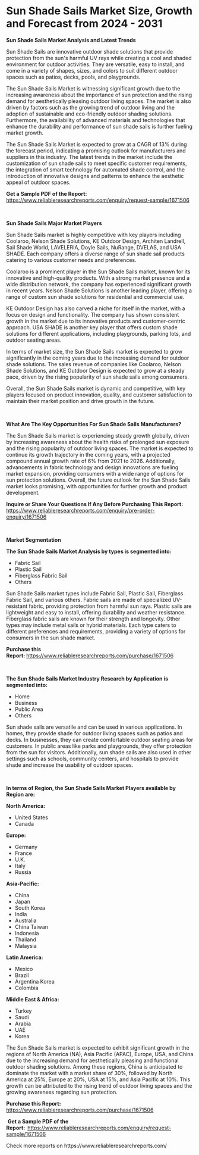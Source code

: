 <p><h1>Sun Shade Sails Market Size, Growth and Forecast from 2024 - 2031</h1></p><p><strong>Sun Shade Sails Market Analysis and Latest Trends</strong></p>
<p><p>Sun Shade Sails are innovative outdoor shade solutions that provide protection from the sun's harmful UV rays while creating a cool and shaded environment for outdoor activities. They are versatile, easy to install, and come in a variety of shapes, sizes, and colors to suit different outdoor spaces such as patios, decks, pools, and playgrounds.</p><p>The Sun Shade Sails Market is witnessing significant growth due to the increasing awareness about the importance of sun protection and the rising demand for aesthetically pleasing outdoor living spaces. The market is also driven by factors such as the growing trend of outdoor living and the adoption of sustainable and eco-friendly outdoor shading solutions. Furthermore, the availability of advanced materials and technologies that enhance the durability and performance of sun shade sails is further fueling market growth.</p><p>The Sun Shade Sails Market is expected to grow at a CAGR of 13% during the forecast period, indicating a promising outlook for manufacturers and suppliers in this industry. The latest trends in the market include the customization of sun shade sails to meet specific customer requirements, the integration of smart technology for automated shade control, and the introduction of innovative designs and patterns to enhance the aesthetic appeal of outdoor spaces.</p></p>
<p><strong>Get a Sample PDF of the Report:&nbsp;</strong> <a href="https://www.reliableresearchreports.com/enquiry/request-sample/1671506">https://www.reliableresearchreports.com/enquiry/request-sample/1671506</a></p>
<p>&nbsp;</p>
<p><strong>Sun Shade Sails Major Market Players</strong></p>
<p><p>Sun Shade Sails market is highly competitive with key players including Coolaroo, Nelson Shade Solutions, KE Outdoor Design, Architen Landrell, Sail Shade World, LAVELERIA, Doyle Sails, NuRange, DVELAS, and USA SHADE. Each company offers a diverse range of sun shade sail products catering to various customer needs and preferences.</p><p>Coolaroo is a prominent player in the Sun Shade Sails market, known for its innovative and high-quality products. With a strong market presence and a wide distribution network, the company has experienced significant growth in recent years. Nelson Shade Solutions is another leading player, offering a range of custom sun shade solutions for residential and commercial use.</p><p>KE Outdoor Design has also carved a niche for itself in the market, with a focus on design and functionality. The company has shown consistent growth in the market due to its innovative products and customer-centric approach. USA SHADE is another key player that offers custom shade solutions for different applications, including playgrounds, parking lots, and outdoor seating areas.</p><p>In terms of market size, the Sun Shade Sails market is expected to grow significantly in the coming years due to the increasing demand for outdoor shade solutions. The sales revenue of companies like Coolaroo, Nelson Shade Solutions, and KE Outdoor Design is expected to grow at a steady pace, driven by the rising popularity of sun shade sails among consumers.</p><p>Overall, the Sun Shade Sails market is dynamic and competitive, with key players focused on product innovation, quality, and customer satisfaction to maintain their market position and drive growth in the future.</p></p>
<p>&nbsp;</p>
<p><strong>What Are The Key Opportunities For Sun Shade Sails Manufacturers?</strong></p>
<p><p>The Sun Shade Sails market is experiencing steady growth globally, driven by increasing awareness about the health risks of prolonged sun exposure and the rising popularity of outdoor living spaces. The market is expected to continue its growth trajectory in the coming years, with a projected compound annual growth rate of 6% from 2021 to 2026. Additionally, advancements in fabric technology and design innovations are fueling market expansion, providing consumers with a wide range of options for sun protection solutions. Overall, the future outlook for the Sun Shade Sails market looks promising, with opportunities for further growth and product development.</p></p>
<p><strong>Inquire or Share Your Questions If Any Before Purchasing This Report:</strong> <a href="https://www.reliableresearchreports.com/enquiry/pre-order-enquiry/1671506">https://www.reliableresearchreports.com/enquiry/pre-order-enquiry/1671506</a></p>
<p>&nbsp;</p>
<p><strong>Market Segmentation</strong></p>
<p><strong>The Sun Shade Sails Market Analysis by types is segmented into:</strong></p>
<p><ul><li>Fabric Sail</li><li>Plastic Sail</li><li>Fiberglass Fabric Sail</li><li>Others</li></ul></p>
<p><p>Sun Shade Sails market types include Fabric Sail, Plastic Sail, Fiberglass Fabric Sail, and various others. Fabric sails are made of specialized UV-resistant fabric, providing protection from harmful sun rays. Plastic sails are lightweight and easy to install, offering durability and weather resistance. Fiberglass fabric sails are known for their strength and longevity. Other types may include metal sails or hybrid materials. Each type caters to different preferences and requirements, providing a variety of options for consumers in the sun shade market.</p></p>
<p><strong>Purchase this Report:&nbsp;</strong><a href="https://www.reliableresearchreports.com/purchase/1671506">https://www.reliableresearchreports.com/purchase/1671506</a></p>
<p>&nbsp;</p>
<p><strong>The Sun Shade Sails Market Industry Research by Application is segmented into:</strong></p>
<p><ul><li>Home</li><li>Business</li><li>Public Area</li><li>Others</li></ul></p>
<p><p>Sun shade sails are versatile and can be used in various applications. In homes, they provide shade for outdoor living spaces such as patios and decks. In businesses, they can create comfortable outdoor seating areas for customers. In public areas like parks and playgrounds, they offer protection from the sun for visitors. Additionally, sun shade sails are also used in other settings such as schools, community centers, and hospitals to provide shade and increase the usability of outdoor spaces.</p></p>
<p>&nbsp;</p>
<p><strong>In terms of Region, the Sun Shade Sails Market Players available by Region are:</strong></p>
<p>
    <p> <strong> North America: </strong>
        <ul>
            <li>United States</li>
            <li>Canada</li>
        </ul>
        </p> 
    <p> <strong> Europe: </strong>
        <ul>
            <li>Germany</li>
            <li>France</li>
            <li>U.K.</li>
            <li>Italy</li>
            <li>Russia</li>
        </ul>
        </p> 
    <p> <strong> Asia-Pacific: </strong>
        <ul>
            <li>China</li>
            <li>Japan</li>
            <li>South Korea</li>
            <li>India</li>
            <li>Australia</li>
            <li>China Taiwan</li>
            <li>Indonesia</li>
            <li>Thailand</li>
            <li>Malaysia</li>
        </ul>
        </p> 
    <p> <strong> Latin America: </strong>
        <ul>
            <li>Mexico</li>
            <li>Brazil</li>
            <li>Argentina Korea</li>
            <li>Colombia</li>
        </ul>
        </p> 
    <p> <strong> Middle East & Africa: </strong>
        <ul>
            <li>Turkey</li>
            <li>Saudi</li>
            <li>Arabia</li>
            <li>UAE</li>
            <li>Korea</li>
        </ul>
    </p>
    </p>
<p><p>The Sun Shade Sails market is expected to exhibit significant growth in the regions of North America (NA), Asia Pacific (APAC), Europe, USA, and China due to the increasing demand for aesthetically pleasing and functional outdoor shading solutions. Among these regions, China is anticipated to dominate the market with a market share of 30%, followed by North America at 25%, Europe at 20%, USA at 15%, and Asia Pacific at 10%. This growth can be attributed to the rising trend of outdoor living spaces and the growing awareness regarding sun protection.</p></p>
<p><strong>Purchase this Report: </strong><a href="https://www.reliableresearchreports.com/purchase/1671506">https://www.reliableresearchreports.com/purchase/1671506</a></p>
<p>&nbsp;<strong>Get a Sample PDF of the Report:&nbsp;&nbsp;</strong><a href="https://www.reliableresearchreports.com/enquiry/request-sample/1671506">https://www.reliableresearchreports.com/enquiry/request-sample/1671506</a></p>
<p><strong></strong></p>
<p>Check more reports on https://www.reliableresearchreports.com/</p>